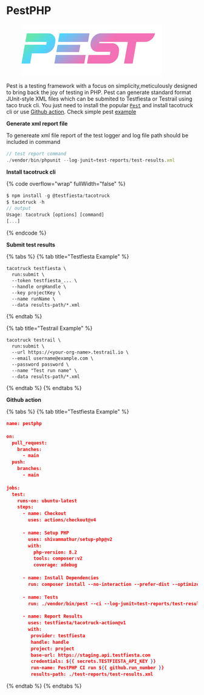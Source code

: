 # PestPHP

<figure><img src="../../../.gitbook/assets/pestphp logo.jpeg" alt=""><figcaption></figcaption></figure>

Pest is a testing framework with a focus on simplicity,meticulously designed to bring back the joy of testing in PHP. Pest  can  generate standard format JUnit-style XML files  which can be  submited  to Testfiesta or Testrail using taco truck cli. You just need to install the popular [`Pest`](https://pestphp.com/docs/installation) and install tacotruck  cli or use [Github action](https://github.com/testfiesta/tacotruck-action).  Check simple pest  [example](https://github.com/testfiesta/tacotruck-examples/tree/main/demo-pestphp-tf) &#x20;

**Generate xml report file**&#x20;

To genereate xml file  report  of the test logger and log file path should be included in command&#x20;

```javascript
// test report command
./vendor/bin/phpunit --log-junit=test-reports/test-results.xml
```

**Install tacotruck cli** &#x20;

{% code overflow="wrap" fullWidth="false" %}
```javascript
$ npm install -g @testfiesta/tacotruck
$ tacotruck -h
// output
Usage: tacotruck [options] [command]
[...]
```
{% endcode %}

**Submit test results**

{% tabs %}
{% tab title="Testfiesta Example" %}
```
tacotruck testfiesta \
  run:submit \
  --token testfiesta_... \
  --handle orgHandle \
  --key projectKey \
  --name runName \
  --data results-path/*.xml
```
{% endtab %}

{% tab title="Testrail Example" %}
```
tacotruck testrail \
  run:submit \
  --url https://<your-org-name>.testrail.io \
  --email username@example.com \
  --password password \
  --name "Test run name" \
  --data results-path/*.xml
```
{% endtab %}
{% endtabs %}

**Github action**

{% tabs %}
{% tab title="Testfiesta Example" %}
```json
name: pestphp

on:
  pull_request:
    branches:
      - main
  push:
    branches:
      - main

jobs:
  test:
    runs-on: ubuntu-latest
    steps:
      - name: Checkout
        uses: actions/checkout@v4

      - name: Setup PHP
        uses: shivammathur/setup-php@v2
        with:
          php-version: 8.2
          tools: composer:v2
          coverage: xdebug

      - name: Install Dependencies
        run: composer install --no-interaction --prefer-dist --optimize-autoloader

      - name: Tests
        run: ./vendor/bin/pest --ci --log-junit=test-reports/test-results.xml

      - name: Report Results
        uses: testfiesta/tacotruck-action@v1
        with:
         provider: testfiesta
         handle: handle
         project: project
         base-url: https://staging.api.testfiesta.com
         credentials: ${{ secrets.TESTFIESTA_API_KEY }}
         run-name: PestPHP CI run ${{ github.run_number }}
         results-path: ./test-reports/test-results.xml
```
{% endtab %}
{% endtabs %}
